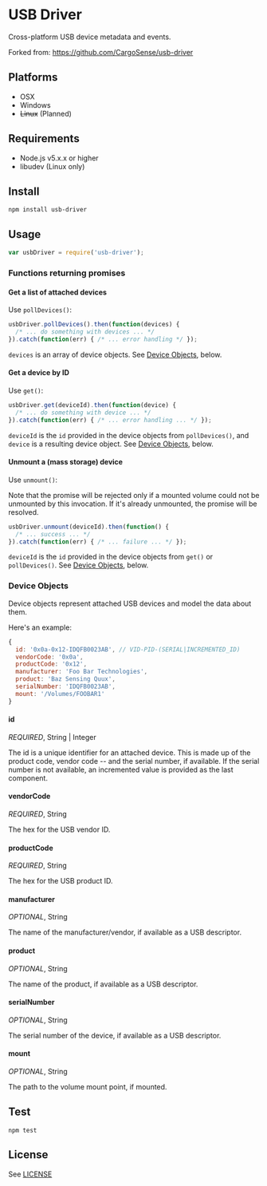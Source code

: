 # USB Driver

Cross-platform USB device metadata and events.

Forked from: https://github.com/CargoSense/usb-driver

## Platforms

* OSX
* Windows
* ~~Linux~~ (Planned)

## Requirements

* Node.js v5.x.x or higher
* libudev (Linux only)

## Install

```
npm install usb-driver
```

## Usage

```js
var usbDriver = require('usb-driver');
```

### Functions returning promises

#### Get a list of attached devices

Use `pollDevices()`:

```js
usbDriver.pollDevices().then(function(devices) {
  /* ... do something with devices ... */
}).catch(function(err) { /* ... error handling */ });
```

`devices` is an array of device objects. See
[Device Objects](#device-objects), below.

#### Get a device by ID

Use `get()`:

```js
usbDriver.get(deviceId).then(function(device) {
  /* ... do something with device ... */
}).catch(function(err) { /* ... error handling ... */ });
```

`deviceId` is the `id` provided in the device objects from
`pollDevices()`, and `device` is a resulting device object. See
[Device Objects](#device-objects), below.

#### Unmount a (mass storage) device

Use `unmount()`:

Note that the promise will be rejected only if a mounted volume could not be
unmounted by this invocation. If it's already unmounted, the promise
will be resolved.

```js
usbDriver.unmount(deviceId).then(function() {
  /* ... success ... */
}).catch(function(err) { /* ... failure ... */ });
```

`deviceId` is the `id` provided in the device objects from `get()` or
`pollDevices()`. See [Device Objects](#device-objects), below.

### Device Objects

Device objects represent attached USB devices and model the data about them.

Here's an example:

```js
{
  id: '0x0a-0x12-IDQFB0023AB', // VID-PID-(SERIAL|INCREMENTED_ID)
  vendorCode: '0x0a',
  productCode: '0x12',
  manufacturer: 'Foo Bar Technologies',
  product: 'Baz Sensing Quux',
  serialNumber: 'IDQFB0023AB',
  mount: '/Volumes/FOOBAR1'
}
```

#### id

*REQUIRED*, String | Integer

The id is a unique identifier for an attached device. This is made up
of the product code, vendor code -- and the serial number, if
available. If the serial number is not available, an incremented value
is provided as the last component.

#### vendorCode

*REQUIRED*, String

The hex for the USB vendor ID.

#### productCode

*REQUIRED*, String

The hex for the USB product ID.

#### manufacturer

*OPTIONAL*, String

The name of the manufacturer/vendor, if available as a USB descriptor.

#### product

*OPTIONAL*, String

The name of the product, if available as a USB descriptor.

#### serialNumber

*OPTIONAL*, String

The serial number of the device, if available as a USB descriptor.

#### mount

*OPTIONAL*, String

The path to the volume mount point, if mounted.

## Test

```
npm test
```

## License

See [LICENSE](./LICENSE)

